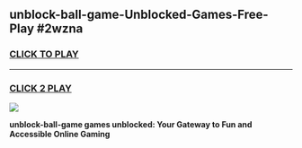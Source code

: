 
## unblock-ball-game-Unblocked-Games-Free-Play #2wzna
<h3>
<a href="https://us.freeplayer.one?title=unblock-ball-game&ref=9M">CLICK TO PLAY</a></h3>
<hr>

<h3>
<a href="https://us.freeplayer.one?title=unblock-ball-game&ref=9M">CLICK 2 PLAY</a>
  
</h3>

<a href="https://us.freeplayer.one?title=unblock-ball-game&ref=9M"><img src="https://clearcache.store/games.png"></a>


**unblock-ball-game games unblocked: Your Gateway to Fun and Accessible Online Gaming**

